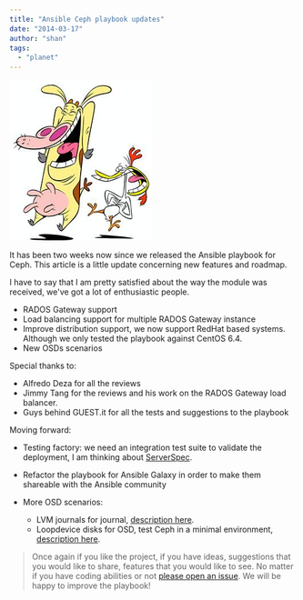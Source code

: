 ```yaml
---
title: "Ansible Ceph playbook updates"
date: "2014-03-17"
author: "shan"
tags: 
  - "planet"
---
```


![](images/ceph-ansible-updates.jpg "Ansible Ceph playbook updates")

It has been two weeks now since we released the Ansible playbook for Ceph. This article is a little update concerning new features and roadmap.

I have to say that I am pretty satisfied about the way the module was received, we've got a lot of enthusiastic people.

- RADOS Gateway support
- Load balancing support for multiple RADOS Gateway instance
- Improve distribution support, we now support RedHat based systems. Although we only tested the playbook against CentOS 6.4.
- New OSDs scenarios

Special thanks to:

- Alfredo Deza for all the reviews
- Jimmy Tang for the reviews and his work on the RADOS Gateway load balancer.
- Guys behind GUEST.it for all the tests and suggestions to the playbook

Moving forward:

- Testing factory: we need an integration test suite to validate the deployment, I am thinking about [ServerSpec](http://serverspec.org/).
- Refactor the playbook for Ansible Galaxy in order to make them shareable with the Ansible community
- More OSD scenarios:
    
    - LVM journals for journal, [description here](https://github.com/ceph/ceph-ansible/issues/9).
    - Loopdevice disks for OSD, test Ceph in a minimal environment, [description here](https://github.com/ceph/ceph-ansible/issues/14).

  

> Once again if you like the project, if you have ideas, suggestions that you would like to share, features that you would like to see. No matter if you have coding abilities or not [please open an issue](https://github.com/ceph/ceph-ansible/issues?state=open). We will be happy to improve the playbook!

